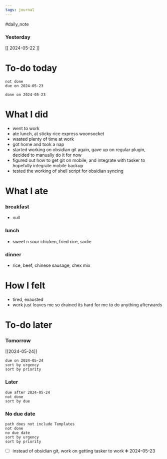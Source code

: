 ```yaml
---
tags: journal
---
```

#daily_note
### Yesterday
[[ 2024-05-22 ]]
# To-do today

 ```tasks
 not done
 due on 2024-05-23
 ```

 ```tasks
 done on 2024-05-23
 ```

# What I did

- went to work
- ate lunch, at sticky rice express woonsocket
- wasted plenty of time at work
- got home and took a nap
- started working on obsidian git again, gave up on regular plugin, decided to manually do it for now
- figured out how to get git on mobile, and integrate with tasker to hopefully integrate mobile backup
- tested the working of shell script for obsidian syncing

# What I ate

### breakfast
- null

### lunch
- sweet n sour chicken, fried rice, sodie

### dinner
- rice, beef, chinese sausage, chex mix

# How I felt

- tired, exausted
- work just leaves me so drained its hard for me to do anything afterwards

# To-do later

### Tomorrow 
[[2024-05-24]]
 ```tasks
 due on 2024-05-24
 sort by urgency
 sort by priority
 ```

### Later

 ```tasks
 due after 2024-05-24
 not done
 sort by due
 ```

### No due date

 ```tasks
 path does not include Templates
 not done
 no due date
 sort by urgency
 sort by priority
 ```


- [ ] instead of obsidian git, work on getting tasker to work ➕ 2024-05-23